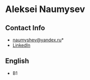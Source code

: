# Aleksei Naumysev

## Contact Info
* naumyshev@yandex.ru*
* [LinkedIn](https://www.linkedin.com/in/naumyshev/)

## English
* B1
